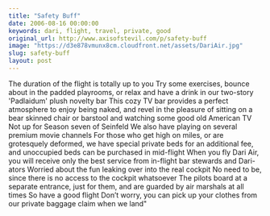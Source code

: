```yaml
---
title: "Safety Buff"
date: 2006-08-16 00:00:00
keywords: dari, flight, travel, private, good
original_url: http://www.axisofstevil.com/p/safety-buff
image: "https://d3e878vmunx8cm.cloudfront.net/assets/DariAir.jpg"
slug: safety-buff
layout: post
---
```


The duration of the flight is totally up to you Try some exercises, bounce about in the padded playrooms, or relax and have a drink in our two-story &#039;Padlaidum&#039; plush novelty bar This cozy TV bar provides a perfect atmosphere to enjoy being naked, and revel in the pleasure of sitting on a bear skinned chair or barstool and watching some good old American TV Not up for Season seven of Seinfeld We also have  playing on several premium movie channels For those who get high on miles, or are grotesquely deformed, we have special private beds for an additional fee, and unoccupied beds can be purchased in mid-flight When you fly Dari Air, you will receive only the best service from in-flight bar stewards and Dari-ators Worried about the fun leaking over into the real cockpit No need to be, since there is no access to the cockpit whatsoever The pilots board at a separate entrance, just for them, and are guarded by air marshals at all times So have a good flight Don’t worry, you can pick up your clothes from our private baggage claim when we land&quot;

